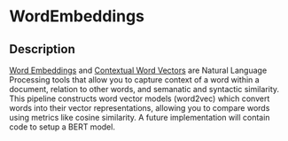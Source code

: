 # WordEmbeddings
## Description
[Word Embeddings](https://towardsdatascience.com/introduction-to-word-embedding-and-word2vec-652d0c2060fa) and [Contextual Word Vectors](https://stackoverflow.com/questions/62272056/what-are-the-differences-between-contextual-embedding-and-word-embedding) are Natural Language Processing tools that allow you to capture context of a word within a document, relation to other words, and semanatic and syntactic similarity. 
This pipeline constructs word vector models (word2vec) which convert words into their vector representations, allowing you to compare words using metrics like cosine similarity. A future implementation will contain code to setup a BERT model.

